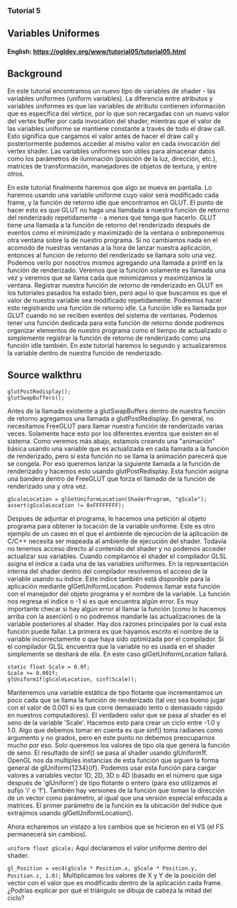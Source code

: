 ### Tutorial 5
## Variables Uniformes

#### English: https://ogldev.org/www/tutorial05/tutorial05.html

## Background
En este tutorial encontramos un nuevo tipo de variables de shader - las variables uniformes (uniform variables). La diferencia entre atributos y variables uniformes es que las variables de atributo contienen información que es específica del vértice, por lo que son recargadas con un nuevo valor del vertex buffer por cada invocation del shader, mientras que el valor de las variables uniforme se mantiene constante a través de todo el draw call. Esto significa que cargamos el valor antes de hacer el draw call y posteriormente podemos acceder al mismo valor en cada invocación del vertex shader. Las variables uniformes son útiles para almacenar datos como los parámetros de iluminación (posición de la luz, dirección, etc.), matrices de transformación, manejadores de objetos de textura, y entre otros. 

En este tutorial finalmente haremos que algo se mueva en pantalla. Lo haremos usando una variable uniforme cuyo valor será modificado cada frame, y la función de retorno idle que encontramos en GLUT. El punto de hacer esto es que GLUT no haga una llamdada a nuestra función de retorno del renderizado repetidamente - a menos que tenga que hacerlo. GLUT tiene una llamada a la función de retorno del renderizado después de eventos como el minimizado y maximizado de la ventana o sobreponemos otra ventana sobre la de nuestro programa. Si no cambiamos nada en el acomodo de nuestras ventanas a la hora de lanzar nuestra aplicación, entonces al función de retorno del renderizado se llamara solo una vez. Podemos verlo por nosotros mismos agregando una llamada a printf en la función de renderizado. Veremos que la función solamente es llamada una vez y veremos que se llama cada que minimizamos y maximizamos la ventana. Registrar nuestra función de retorno de renderizado en GLUT en los tutoriales pasados ha estado bien, pero aquí lo que buscamos es que el valor de nuestra variable sea modificado repetidamente. Podremos hacer esto registrando una función de retorno idle. La función idle es llamada por GLUT cuando no se reciben eventos del sistema de ventanas. Podemos tener una función dedicada para esta función de retorno donde podremos organizar elementos de nuestro programa como el tiempo de actualizado o simplemente registrar la función de retorno de renderizado como una función idle también. En este tutorial haremos lo segundo y actualizaremos la variable dentro de nuestra función de renderizado. 

## Source walkthru

```
glutPostRedisplay();
glutSwapBuffers();
```

Antes de la llamada existente a glutSwapBuffers dentro de nuestra función de retorno agregamos una llamada a glutPostRedisplay. En general, no necesitamos FreeGLUT para llamar nuestra función de renderizado varias veces. Solamente hace esto por los diferentes eventos que existen en el sistema. Como veremos más abajo, estamois creando una "animación" básica usando una variable que es actualizada en cada llamada a la función de renderizado, pero si esta función no se llama la animación parecerá que se congela. Por eso queremos lanzar la siguiente llamada a la función de renderizado y hacemos esto usando glutPostRedisplay. Esta función asigna una bandera dentro de FreeGLUT que forza el llamado de la función de renderizado una y otra vez. 

```
gScaleLocation = glGetUniformLocation(ShaderProgram, "gScale");
assert(gScaleLocation != 0xFFFFFFFF);
```

Después de adjuntar el programa, le hacemos una petición al objeto programa para obtener la locación de la variable uniforme. Este es otro ejemplo de un caseo en el que el ambiente de ejecución de la aplicación de C/C++ necesita ser mapeada al ambiente de ejecución del shader. Todavía no tenemos acceso directo al contenido del shader y no podemos acceder actualizar sus variables. Cuando compilamos el shader el compilador GLSL asigna el índice a cada una de las variables uniformes. En la representación interna del shader dentro del compilador resolvemos el acceso de la variable usando su índice. Este índice también está disponible para la aplicación mediante glGetUniformLocation. Podemos llamar esta función con el manejador del objeto programa y el nombre de la variable. La función nos regresa el índice o -1 si es que encuentra algún error. Es muy importante checar si hay algún error al llamar la función (como lo hacemos arriba con la aserción) o no podremos mandarle las actualizaciones de la variable posteriores al shader. Hay dos razones principales por la cual esta función puede fallar. La primera es que hayamos escrito el nombre de la variable incorrectamente o que haya sido optimizada por el compilador. Si el compilador GLSL encuentra que la variable no es usada en el shader simplemente se deshará de ella. En este caso glGetUniformLocation fallará. 

```
static float Scale = 0.0f;
Scale += 0.001f;
glUniform1f(gScaleLocation, sinf(Scale));
```

Mantenemos una variable estática de tipo flotante que incrementamos un poco cada que se llama la función de renderizado (tal vez sea bueno jugar con el valor de 0.001 si es que corre demasiado lento o demasiado rápido en nuestros computadores). El verdadero valor que se pasa al shader es el seno de la variable 'Scale'. Hacemos esto para crear un ciclo entre -1.0 y 1.0. Algo que debemos tomar en cuenta es que sinf() toma radianes como argumento y no grados, pero en este punto no debemos preocuparnos mucho por eso. Solo queremos los valores de tipo ola que genera la función de seno. El resultado de sinf() se pasa al shader usando glUniform1f. OpenGL nos da multiples instancias de esta función que siguen la forma general de glUniform{1234}{if}. Podemos usar esta función para cargar valores a variables vector 1D, 2D, 3D o 4D (basado en el número que siga después de 'glUniform') de tipo flotante o entero (para eso utilizamos el sufijo 'i' o 'f'). También hay versiones de la función que toman la dirección de un vector como parámetro, al igual que una versión especial enfocada a matrices. El primer parámetro de la función es la ubicación del índice que extrajimos usando glGetUniformLocation().

Ahora echaremos un vistazo a los cambios que se hicieron en el VS (el FS permanecerá sin cambios).

`uniform float gScale;`
Aquí declaramos el valor uniforme dentro del shader. 

`gl_Position = vec4(gScale * Position.x, gScale * Position.y, Position.z, 1.0);`
Multiplicamos los valores de X y Y de la posición del vector con el valor que es modificado dentro de la aplicación cada frame. ¿Podrías explicar por qué el triángulo se dibuja de cabeza la mitad del ciclo?